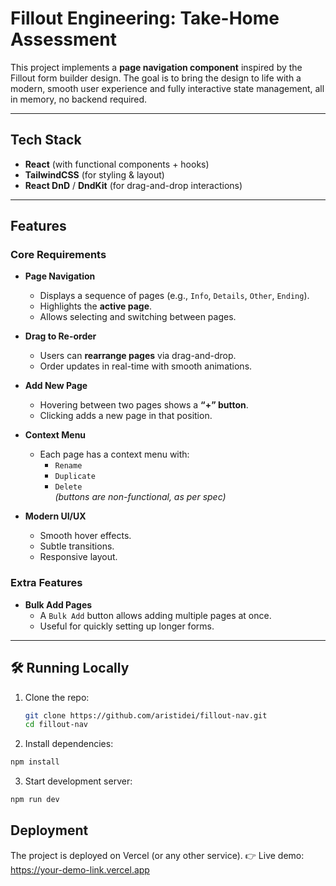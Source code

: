 # Fillout Engineering: Take-Home Assessment

This project implements a **page navigation component** inspired by the Fillout form builder design. The goal is to bring the design to life with a modern, smooth user experience and fully interactive state management, all in memory, no backend required.

---

## Tech Stack

- **React** (with functional components + hooks)
- **TailwindCSS** (for styling & layout)
- **React DnD** / **DndKit** (for drag-and-drop interactions)

---

## Features

### Core Requirements

- **Page Navigation**

  - Displays a sequence of pages (e.g., `Info`, `Details`, `Other`, `Ending`).
  - Highlights the **active page**.
  - Allows selecting and switching between pages.

- **Drag to Re-order**

  - Users can **rearrange pages** via drag-and-drop.
  - Order updates in real-time with smooth animations.

- **Add New Page**

  - Hovering between two pages shows a **“+” button**.
  - Clicking adds a new page in that position.

- **Context Menu**

  - Each page has a context menu with:
    - `Rename`
    - `Duplicate`
    - `Delete`  
      _(buttons are non-functional, as per spec)_

- **Modern UI/UX**
  - Smooth hover effects.
  - Subtle transitions.
  - Responsive layout.

### Extra Features

- **Bulk Add Pages**
  - A `Bulk Add` button allows adding multiple pages at once.
  - Useful for quickly setting up longer forms.

---

## 🛠️ Running Locally

1. Clone the repo:

   ```bash
   git clone https://github.com/aristidei/fillout-nav.git
   cd fillout-nav
   ```

2. Install dependencies:

```bash
npm install
```

3. Start development server:

```bash
npm run dev
```

## Deployment

The project is deployed on Vercel (or any other service).
👉 Live demo: https://your-demo-link.vercel.app
